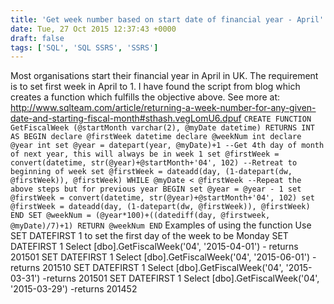 ```yaml
---
title: 'Get week number based on start date of financial year - April'
date: Tue, 27 Oct 2015 12:37:43 +0000
draft: false
tags: ['SQL', 'SQL SSRS', 'SSRS']
---
```


Most organisations start their financial year in April in UK. The requirement is to set first week in April to 1. I have found the script from blog which creates a function which fulfills the objective above. See more at: http://www.sqlteam.com/article/returning-a-week-number-for-any-given-date-and-starting-fiscal-month#sthash.vegLomU6.dpuf `CREATE FUNCTION GetFiscalWeek (@startMonth varchar(2), @myDate datetime) RETURNS INT AS BEGIN declare @firstWeek datetime declare @weekNum int declare @year int set @year = datepart(year, @myDate)+1 --Get 4th day of month of next year, this will always be in week 1 set @firstWeek = convert(datetime, str(@year)+@startMonth+'04', 102) --Retreat to beginning of week set @firstWeek = dateadd(day, (1-datepart(dw, @firstWeek)), @firstWeek) WHILE @myDate < @firstWeek --Repeat the above steps but for previous year BEGIN set @year = @year - 1 set @firstWeek = convert(datetime, str(@year)+@startMonth+'04', 102) set @firstWeek = dateadd(day, (1-datepart(dw, @firstWeek)), @firstWeek) END SET @weekNum = (@year*100)+((datediff(day, @firstweek, @myDate)/7)+1) RETURN @weekNum END` Examples of using the function Use SET DATEFIRST 1 to set the first day of the week to be Monday SET DATEFIRST 1 Select \[dbo\].GetFiscalWeek('04', '2015-04-01') - returns 201501 SET DATEFIRST 1 Select \[dbo\].GetFiscalWeek('04', '2015-06-01') - returns 201510 SET DATEFIRST 1 Select \[dbo\].GetFiscalWeek('04', '2015-03-31') -returns 201501 SET DATEFIRST 1 Select \[dbo\].GetFiscalWeek('04', '2015-03-29') -returns 201452